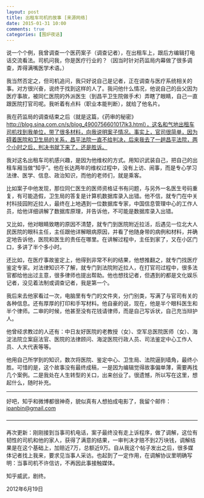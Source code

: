 ```yaml
---
layout: post
title: 出租车司机的故事 [来源网络]
date: 2015-01-31 10:00
comments: true
categories: [围炉夜话]
---
```



说一个个例，我曾调查一个医药案子（调查记者），在出租车上，跟后方编辑打电话交流看法。司机问我，你是医疗行业的？（因当时针对药监局内幕做了很多调查，弄得满嘴医学术语。） 

我当然否定之，但司机追问，我只好说自己是记者，正在调查与医疗系统相关的事。对方很兴奋，说终于找到这样的人了。我问他什么情况，他说自己的岳父因为医疗事故，被同仁医院的外派医生（到昌平卫生院做手术）弄瞎了眼睛，自己一直跟医院打官司呢。我听着有点料（职业本能判断），就给了他名片。 

我在药监局的调查结束之后（就是这篇，《药审的秘密》http://blog.sina.com.cn/s/blog_4900756601017lk3.html），这名和气地出租车司机找到我单位，带了很多材料，向我说明案子情况。事实上，官司很简单，因为碍着医院和卫生局的关系，昌平法院一直不给判决，后来我去了一趟昌平法院，两个小时之后，判决书就下来了，还是胜诉。 

我对这名出租车司机感兴趣，是因为他维权的方式。用知识武装自己，把自己的出租车厢当做“知乎”。他在长达两年的维权过程中，没有上访、闹事，而是专心学习法律、医学、信息、政治知识，而他的老师们，就是乘客。 

比如案子中他发现，那位同仁医生的医师资格证书有问题，与另外一名医生号码重复，有可能造假，卫生局的答复是计算机数据库录入出错。他不信，就专门在中关村科技园附近拉人，最终在上地遇到一位数据库专家，中国信息管理中心的工作人员，给他详细讲解了数据库原理，并告诉他，不可能是数据库录入出错。 

又比如，他对眼睛致瞎的原因不清楚，就专门到医院附近拉活，后遇见一位北大人民医院的眼科主任，主任跟他详解眼病原因，并看了他随身带的病例和材料，并确定地告诉他，医院和医生的责任在哪里。在讲解过程中，主任到家了，又在小区门口，多讲了半个多小时。 

还比如，在医疗事故鉴定上，他得到非常不利的结果，他想推翻之，就专门找医疗鉴定专家。对法律知识不了解，就专门到法院附近拉人，在打官司过程中，很多法官都给他出过主意，很多律师也提出帮助。他也想找记者，但遇到的都是文化娱乐记者，没见着法制或调查记者，我是第一个。 

我后来去他家看过一次，电脑里有专门的文件夹，分门别类，写满了与官司有关的各种信息。还有厚厚的打印和手写材料。他自豪的说，现在，他是半个眼科医生和半个律师。二审的时候，他甚至没有花钱请律师，而是自己写诉状，自己充当辩护人。 

他曾经求教过的人还有：中日友好医院的老教授（女）、空军总医院医师（女）、海淀法院立案庭法官、医院的法律顾问、海淀医院行政人员、司法鉴定中心工作人员、人大代表等等。 

他用自己所学到的知识，数次将医院、鉴定中心、卫生局、法院逼到墙角，最终小胜。可惜的是，这个故事没有最终成稿，一是因为编辑觉得故事偏单薄，需要再找几个案例。二是我处在人生转型的关口，出来创业了。很遗憾，所以写在这里，想起什么，随时补充。 
__________________________________________________________________ 
好吧，知乎和微博都很神奇，貌似真有人想拍成电影了，我留个邮件：ipanbin@gmail.com


————————————————————————————————————

再次更新：刚刚接到当事司机电话，案子最终没有走上诉程序，做了调解，这位有韧性的司机和他的家人，获得了满意的结果，一审判决才赔不到2万块钱，调解结果是在这个基础上，加赔近7万，总额近9万。自从我这个帖子发出之后，很多媒体记者找上我来，要求见当事人采访。也起到了一定作用，在调解协议里明确写明：当事司机不许信访，不再因此事接触媒体。

知乎威武，剧终。

2012年6月19日
